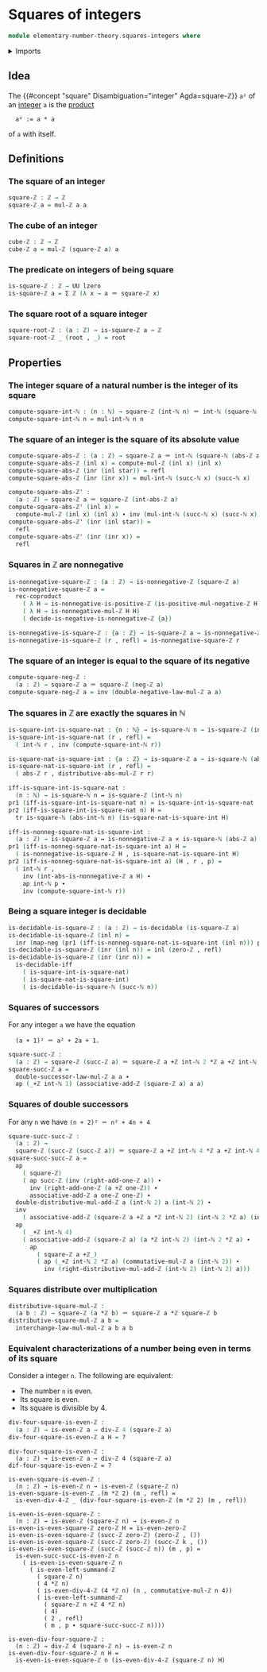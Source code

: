# Squares of integers

```agda
module elementary-number-theory.squares-integers where
```

<details><summary>Imports</summary>

```agda
open import elementary-number-theory.absolute-value-integers
open import elementary-number-theory.addition-integers
open import elementary-number-theory.addition-natural-numbers
open import elementary-number-theory.integers
open import elementary-number-theory.multiplication-integers
open import elementary-number-theory.multiplication-natural-numbers
open import elementary-number-theory.multiplication-positive-and-negative-integers
open import elementary-number-theory.natural-numbers
open import elementary-number-theory.nonnegative-integers
open import elementary-number-theory.parity-integers
open import elementary-number-theory.positive-and-negative-integers
open import elementary-number-theory.positive-integers
open import elementary-number-theory.squares-natural-numbers

open import foundation.action-on-identifications-functions
open import foundation.coproduct-types
open import foundation.decidable-types
open import foundation.dependent-pair-types
open import foundation.identity-types
open import foundation.logical-equivalences
open import foundation.negation
open import foundation.unit-type
open import foundation.universe-levels

open import foundation-core.cartesian-product-types
open import foundation-core.transport-along-identifications
```

</details>

## Idea

The {{#concept "square" Disambiguation="integer" Agda=square-ℤ}} `a²` of
an [integer](elementary-number-theory.integers.md) `a` is the
[product](elementary-number-theory.multiplication-natural-numbers.md)

```text
  a² := a * a
```

of `a` with itself.

## Definitions

### The square of an integer

```agda
square-ℤ : ℤ → ℤ
square-ℤ a = mul-ℤ a a
```

### The cube of an integer

```agda
cube-ℤ : ℤ → ℤ
cube-ℤ a = mul-ℤ (square-ℤ a) a
```

### The predicate on integers of being square

```agda
is-square-ℤ : ℤ → UU lzero
is-square-ℤ a = Σ ℤ (λ x → a ＝ square-ℤ x)
```

### The square root of a square integer

```agda
square-root-ℤ : (a : ℤ) → is-square-ℤ a → ℤ
square-root-ℤ _ (root , _) = root
```

## Properties

### The integer square of a natural number is the integer of its square

```agda
compute-square-int-ℕ : (n : ℕ) → square-ℤ (int-ℕ n) ＝ int-ℕ (square-ℕ n)
compute-square-int-ℕ n = mul-int-ℕ n n
```

### The square of an integer is the square of its absolute value

```agda
compute-square-abs-ℤ : (a : ℤ) → square-ℤ a ＝ int-ℕ (square-ℕ (abs-ℤ a))
compute-square-abs-ℤ (inl x) = compute-mul-ℤ (inl x) (inl x)
compute-square-abs-ℤ (inr (inl star)) = refl
compute-square-abs-ℤ (inr (inr x)) = mul-int-ℕ (succ-ℕ x) (succ-ℕ x)

compute-square-abs-ℤ' :
  (a : ℤ) → square-ℤ a ＝ square-ℤ (int-abs-ℤ a)
compute-square-abs-ℤ' (inl x) =
  compute-mul-ℤ (inl x) (inl x) ∙ inv (mul-int-ℕ (succ-ℕ x) (succ-ℕ x))
compute-square-abs-ℤ' (inr (inl star)) =
  refl
compute-square-abs-ℤ' (inr (inr x)) =
  refl
```

### Squares in ℤ are nonnegative

```agda
is-nonnegative-square-ℤ : (a : ℤ) → is-nonnegative-ℤ (square-ℤ a)
is-nonnegative-square-ℤ a =
  rec-coproduct
    ( λ H → is-nonnegative-is-positive-ℤ (is-positive-mul-negative-ℤ H H))
    ( λ H → is-nonnegative-mul-ℤ H H)
    ( decide-is-negative-is-nonnegative-ℤ {a})

is-nonnegative-is-square-ℤ : {a : ℤ} → is-square-ℤ a → is-nonnegative-ℤ a
is-nonnegative-is-square-ℤ (r , refl) = is-nonnegative-square-ℤ r
```

### The square of an integer is equal to the square of its negative

```agda
compute-square-neg-ℤ :
  (a : ℤ) → square-ℤ a ＝ square-ℤ (neg-ℤ a)
compute-square-neg-ℤ a = inv (double-negative-law-mul-ℤ a a)
```

### The squares in ℤ are exactly the squares in ℕ

```agda
is-square-int-is-square-nat : {n : ℕ} → is-square-ℕ n → is-square-ℤ (int-ℕ n)
is-square-int-is-square-nat (r , refl) =
  ( int-ℕ r , inv (compute-square-int-ℕ r))

is-square-nat-is-square-int : {a : ℤ} → is-square-ℤ a → is-square-ℕ (abs-ℤ a)
is-square-nat-is-square-int (r , refl) =
  ( abs-ℤ r , distributive-abs-mul-ℤ r r)

iff-is-square-int-is-square-nat :
  (n : ℕ) → is-square-ℕ n ↔ is-square-ℤ (int-ℕ n)
pr1 (iff-is-square-int-is-square-nat n) = is-square-int-is-square-nat
pr2 (iff-is-square-int-is-square-nat n) H =
  tr is-square-ℕ (abs-int-ℕ n) (is-square-nat-is-square-int H)

iff-is-nonneg-square-nat-is-square-int :
  (a : ℤ) → is-square-ℤ a ↔ is-nonnegative-ℤ a × is-square-ℕ (abs-ℤ a)
pr1 (iff-is-nonneg-square-nat-is-square-int a) H =
  ( is-nonnegative-is-square-ℤ H , is-square-nat-is-square-int H)
pr2 (iff-is-nonneg-square-nat-is-square-int a) (H , r , p) =
  ( int-ℕ r ,
    inv (int-abs-is-nonnegative-ℤ a H) ∙
    ap int-ℕ p ∙
    inv (compute-square-int-ℕ r))
```

### Being a square integer is decidable

```agda
is-decidable-is-square-ℤ : (a : ℤ) → is-decidable (is-square-ℤ a)
is-decidable-is-square-ℤ (inl n) =
  inr (map-neg (pr1 (iff-is-nonneg-square-nat-is-square-int (inl n))) pr1)
is-decidable-is-square-ℤ (inr (inl n)) = inl (zero-ℤ , refl)
is-decidable-is-square-ℤ (inr (inr n)) =
  is-decidable-iff
    ( is-square-int-is-square-nat)
    ( is-square-nat-is-square-int)
    ( is-decidable-is-square-ℕ (succ-ℕ n))
```

### Squares of successors

For any integer `a` we have the equation

```text
  (a + 1)² ＝ a² + 2a + 1.
```

```agda
square-succ-ℤ :
  (a : ℤ) → square-ℤ (succ-ℤ a) ＝ square-ℤ a +ℤ int-ℕ 2 *ℤ a +ℤ int-ℕ 1
square-succ-ℤ a =
  double-successor-law-mul-ℤ a a ∙
  ap (_+ℤ int-ℕ 1) (associative-add-ℤ (square-ℤ a) a a)
```

### Squares of double successors

For any `n` we have `(n + 2)² ＝ n² + 4n + 4`

```agda
square-succ-succ-ℤ :
  (a : ℤ) →
  square-ℤ (succ-ℤ (succ-ℤ a)) ＝ square-ℤ a +ℤ int-ℕ 4 *ℤ a +ℤ int-ℕ 4
square-succ-succ-ℤ a =
  ap
    ( square-ℤ)
    ( ap succ-ℤ (inv (right-add-one-ℤ a)) ∙
      inv (right-add-one-ℤ (a +ℤ one-ℤ)) ∙
      associative-add-ℤ a one-ℤ one-ℤ) ∙
  double-distributive-mul-add-ℤ a (int-ℕ 2) a (int-ℕ 2) ∙
  inv
    ( associative-add-ℤ (square-ℤ a +ℤ a *ℤ int-ℕ 2) (int-ℕ 2 *ℤ a) (int-ℕ 4)) ∙
  ap
    ( _+ℤ int-ℕ 4)
    ( associative-add-ℤ (square-ℤ a) (a *ℤ int-ℕ 2) (int-ℕ 2 *ℤ a) ∙
      ap
        ( square-ℤ a +ℤ_)
        ( ap (_+ℤ int-ℕ 2 *ℤ a) (commutative-mul-ℤ a (int-ℕ 2)) ∙
          inv (right-distributive-mul-add-ℤ (int-ℕ 2) (int-ℕ 2) a)))
```

### Squares distribute over multiplication

```agda
distributive-square-mul-ℤ :
  (a b : ℤ) → square-ℤ (a *ℤ b) ＝ square-ℤ a *ℤ square-ℤ b
distributive-square-mul-ℤ a b =
  interchange-law-mul-mul-ℤ a b a b
```

### Equivalent characterizations of a number being even in terms of its square

Consider a integer `n`. The following are equivalent:

- The number `n` is even.
- Its square is even.
- Its square is divisible by 4.

```agda
div-four-square-is-even-ℤ :
  (a : ℤ) → is-even-ℤ a → div-ℤ 4 (square-ℤ a)
div-four-square-is-even-ℤ a H = ?
```

```text
div-four-square-is-even-ℤ :
  (a : ℤ) → is-even-ℤ a → div-ℤ 4 (square-ℤ a)
dif-four-square-is-even-ℤ = ?

is-even-square-is-even-ℤ :
  (n : ℤ) → is-even-ℤ n → is-even-ℤ (square-ℤ n)
is-even-square-is-even-ℤ .(m *ℤ 2) (m , refl) =
  is-even-div-4-ℤ _ (div-four-square-is-even-ℤ (m *ℤ 2) (m , refl))

is-even-is-even-square-ℤ :
  (n : ℤ) → is-even-ℤ (square-ℤ n) → is-even-ℤ n
is-even-is-even-square-ℤ zero-ℤ H = is-even-zero-ℤ
is-even-is-even-square-ℤ (succ-ℤ zero-ℤ) (zero-ℤ , ())
is-even-is-even-square-ℤ (succ-ℤ zero-ℤ) (succ-ℤ k , ())
is-even-is-even-square-ℤ (succ-ℤ (succ-ℤ n)) (m , p) =
  is-even-succ-succ-is-even-ℤ n
    ( is-even-is-even-square-ℤ n
      ( is-even-left-summand-ℤ
        ( square-ℤ n)
        ( 4 *ℤ n)
        ( is-even-div-4-ℤ (4 *ℤ n) (n , commutative-mul-ℤ n 4))
        ( is-even-left-summand-ℤ
          ( square-ℤ n +ℤ 4 *ℤ n)
          ( 4)
          ( 2 , refl)
          ( m , p ∙ square-succ-succ-ℤ n))))

is-even-div-four-square-ℤ :
  (n : ℤ) → div-ℤ 4 (square-ℤ n) → is-even-ℤ n
is-even-div-four-square-ℤ n H =
  is-even-is-even-square-ℤ n (is-even-div-4-ℤ (square-ℤ n) H)
```
